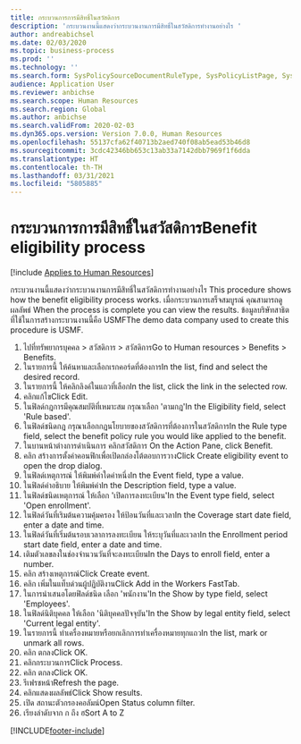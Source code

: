 ```yaml
---
title: กระบวนการการมีสิทธิ์ในสวัสดิการ
description: 'กระบวนงานนี้แสดงว่ากระบวนงานการมีสิทธิ์ในสวัสดิการทำงานอย่างไร '
author: andreabichsel
ms.date: 02/03/2020
ms.topic: business-process
ms.prod: ''
ms.technology: ''
ms.search.form: SysPolicySourceDocumentRuleType, SysPolicyListPage, SysPolicy, HcmBenefitEligibilityPolicy, HcmBenefit, BenefitWorkspace, HcmBenefitSummaryPart
audience: Application User
ms.reviewer: anbichse
ms.search.scope: Human Resources
ms.search.region: Global
ms.author: anbichse
ms.search.validFrom: 2020-02-03
ms.dyn365.ops.version: Version 7.0.0, Human Resources
ms.openlocfilehash: 55137cfa62f40713b2aed740f08ab5ead53b46d8
ms.sourcegitcommit: 3cdc42346bb653c13ab33a7142dbb7969f1f6dda
ms.translationtype: HT
ms.contentlocale: th-TH
ms.lasthandoff: 03/31/2021
ms.locfileid: "5805885"
---
```

# <a name="benefit-eligibility-process"></a><span data-ttu-id="11d71-103">กระบวนการการมีสิทธิ์ในสวัสดิการ</span><span class="sxs-lookup"><span data-stu-id="11d71-103">Benefit eligibility process</span></span>

[!include [Applies to Human Resources](../includes/applies-to-hr.md)]

<span data-ttu-id="11d71-104">กระบวนงานนี้แสดงว่ากระบวนงานการมีสิทธิ์ในสวัสดิการทำงานอย่างไร </span><span class="sxs-lookup"><span data-stu-id="11d71-104">This procedure shows how the benefit eligibility process works.</span></span> <span data-ttu-id="11d71-105">เมื่อกระบวนการเสร็จสมบูรณ์ คุณสามารถดูผลลัพธ์ </span><span class="sxs-lookup"><span data-stu-id="11d71-105">When the process is complete you can view the results.</span></span> <span data-ttu-id="11d71-106">ข้อมูลบริษัทสาธิตที่ใช้ในการสร้างกระบวนงานนี้คือ USMF</span><span class="sxs-lookup"><span data-stu-id="11d71-106">The demo data company used to create this procedure is USMF.</span></span>

1. <span data-ttu-id="11d71-107">ไปที่ทรัพยากรบุคคล > สวัสดิการ > สวัสดิการ</span><span class="sxs-lookup"><span data-stu-id="11d71-107">Go to Human resources > Benefits > Benefits.</span></span>
2. <span data-ttu-id="11d71-108">ในรายการนี้ ให้ค้นหาและเลือกเรกคอร์ดที่ต้องการ</span><span class="sxs-lookup"><span data-stu-id="11d71-108">In the list, find and select the desired record.</span></span>
3. <span data-ttu-id="11d71-109">ในรายการนี้ ให้คลิกลิงค์ในแถวที่เลือก</span><span class="sxs-lookup"><span data-stu-id="11d71-109">In the list, click the link in the selected row.</span></span>
4. <span data-ttu-id="11d71-110">คลิกแก้ไข</span><span class="sxs-lookup"><span data-stu-id="11d71-110">Click Edit.</span></span>
5. <span data-ttu-id="11d71-111">ในฟิลด์กฎการมีคุณสมบัติที่เหมาะสม กรุณาเลือก 'ตามกฎ'</span><span class="sxs-lookup"><span data-stu-id="11d71-111">In the Eligibility field, select 'Rule based'.</span></span>
6. <span data-ttu-id="11d71-112">ในฟิลด์ชนิดกฎ กรุณาเลือกกฏนโยบายของสวัสดิการที่ต้องการในสวัสดิการ</span><span class="sxs-lookup"><span data-stu-id="11d71-112">In the Rule type field, select the benefit policy rule you would like applied to the benefit.</span></span>
7. <span data-ttu-id="11d71-113">ในบานหน้าต่างการดำเนินการ คลิกสวัสดิการ </span><span class="sxs-lookup"><span data-stu-id="11d71-113">On the Action Pane, click Benefit.</span></span>
8. <span data-ttu-id="11d71-114">คลิก สร้างการตั้งค่าคอนฟิกเพื่อเปิดกล่องโต้ตอบการวาง</span><span class="sxs-lookup"><span data-stu-id="11d71-114">Click Create eligibility event to open the drop dialog.</span></span>
9. <span data-ttu-id="11d71-115">ในฟิลด์เหตุการณ์ ให้พิมพ์ค่าใดค่าหนึ่ง</span><span class="sxs-lookup"><span data-stu-id="11d71-115">In the Event field, type a value.</span></span>
10. <span data-ttu-id="11d71-116">ในฟิลด์คำอธิบาย ให้พิมพ์ค่า</span><span class="sxs-lookup"><span data-stu-id="11d71-116">In the Description field, type a value.</span></span>
11. <span data-ttu-id="11d71-117">ในฟิลด์ชนิดเหตุการณ์ ให้เลือก 'เปิดการลงทะเบียน'</span><span class="sxs-lookup"><span data-stu-id="11d71-117">In the Event type field, select 'Open enrollment'.</span></span>
12. <span data-ttu-id="11d71-118">ในฟิลด์วันที่เริมต้นความคุ้มครอง ให้ป้อนวันที่และเวลา</span><span class="sxs-lookup"><span data-stu-id="11d71-118">In the Coverage start date field, enter a date and time.</span></span>
13. <span data-ttu-id="11d71-119">ในฟิลด์วันที่เริ่มต้นรอบเวลาการลงทะเบียน ให้ระบุวันที่และเวลา</span><span class="sxs-lookup"><span data-stu-id="11d71-119">In the Enrollment period start date field, enter a date and time.</span></span>
14. <span data-ttu-id="11d71-120">เติมตัวเลขลงในช่องจำนวนวันที่จะลงทะเบียน</span><span class="sxs-lookup"><span data-stu-id="11d71-120">In the Days to enroll field, enter a number.</span></span>
15. <span data-ttu-id="11d71-121">คลิก สร้างเหตุการณ์</span><span class="sxs-lookup"><span data-stu-id="11d71-121">Click Create event.</span></span>
16. <span data-ttu-id="11d71-122">คลิก เพิ่มในแท็บด่วนผู้ปฏิบัติงาน</span><span class="sxs-lookup"><span data-stu-id="11d71-122">Click Add in the Workers FastTab.</span></span>
17. <span data-ttu-id="11d71-123">ในการนำเสนอโดยฟิลด์ชนิด เลือก 'พนักงาน'</span><span class="sxs-lookup"><span data-stu-id="11d71-123">In the Show by type field, select 'Employees'.</span></span>
18. <span data-ttu-id="11d71-124">ในฟิลด์นิติบุคคล ให้เลือก 'นิติบุคคลปัจจุบัน'</span><span class="sxs-lookup"><span data-stu-id="11d71-124">In the Show by legal entity field, select 'Current legal entity'.</span></span>
19. <span data-ttu-id="11d71-125">ในรายการนี้ ทำเครื่องหมายหรือยกเลิกการทำเครื่องหมายทุกแถว</span><span class="sxs-lookup"><span data-stu-id="11d71-125">In the list, mark or unmark all rows.</span></span>
20. <span data-ttu-id="11d71-126">คลิก ตกลง</span><span class="sxs-lookup"><span data-stu-id="11d71-126">Click OK.</span></span>
21. <span data-ttu-id="11d71-127">คลิกกระบวนการ</span><span class="sxs-lookup"><span data-stu-id="11d71-127">Click Process.</span></span>
22. <span data-ttu-id="11d71-128">คลิก ตกลง</span><span class="sxs-lookup"><span data-stu-id="11d71-128">Click OK.</span></span>
23. <span data-ttu-id="11d71-129">รีเฟรชหน้า</span><span class="sxs-lookup"><span data-stu-id="11d71-129">Refresh the page.</span></span>
24. <span data-ttu-id="11d71-130">คลิกแสดงผลลัพธ์</span><span class="sxs-lookup"><span data-stu-id="11d71-130">Click Show results.</span></span>
25. <span data-ttu-id="11d71-131">เปิด สถานะตัวกรองคอลัมน์</span><span class="sxs-lookup"><span data-stu-id="11d71-131">Open Status column filter.</span></span>
26. <span data-ttu-id="11d71-132">เรียงลำดับจาก ก ถึง ฮ</span><span class="sxs-lookup"><span data-stu-id="11d71-132">Sort A to Z</span></span>



[!INCLUDE[footer-include](../includes/footer-banner.md)]